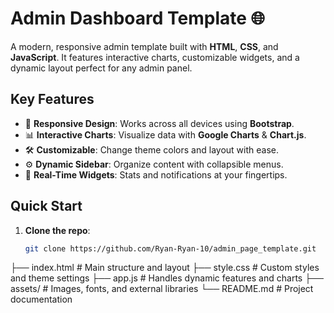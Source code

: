 # Admin Dashboard Template 🌐

A modern, responsive admin template built with **HTML**, **CSS**, and **JavaScript**. It features interactive charts, customizable widgets, and a dynamic layout perfect for any admin panel.

## Key Features

- 📱 **Responsive Design**: Works across all devices using **Bootstrap**.
- 📊 **Interactive Charts**: Visualize data with **Google Charts** & **Chart.js**.
- 🛠️ **Customizable**: Change theme colors and layout with ease.
- ⚙️ **Dynamic Sidebar**: Organize content with collapsible menus.
- 🎨 **Real-Time Widgets**: Stats and notifications at your fingertips.

## Quick Start

1. **Clone the repo**:
   ```bash
   git clone https://github.com/Ryan-Ryan-10/admin_page_template.git
   
├── index.html        # Main structure and layout
├── style.css         # Custom styles and theme settings
├── app.js            # Handles dynamic features and charts
├── assets/           # Images, fonts, and external libraries
└── README.md         # Project documentation
